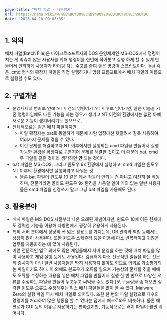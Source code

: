 ```yaml
---
page-title: "배치 파일 - 나무위키"
url: https://namu.wiki/w/%EB%B0%B0%EC%B9%98%20%ED%8C%8C%EC%9D%BC
date: "2023-04-18 09:03:35"
---
```

## 1. 의의
배치 파일(Batch File)은 
	마이크로소프트사의 DOS 운영체제인 MS-DOS에서 명령어치는 게 익숙치 않은 사용자를 위해 명령어를 한번에 적어놓고 실행 하게 할 수 있게 만들어서 편리하게 사용자가 타이핑 치는 수고를 줄여 놓은 명령어 스크립트이다. 
.bat 혹은 .cmd 형식의 확장자 파일을 직접 실행하거나 명령 프롬프트에서 배치 파일의 이름으로 실행할 수도 있다.
## 2. 구별개념
- 운영체제의 변화로 인해 NT 이전의 명령어가 NT 이후로 넘어가면, 같은 이름을 가진 명령어임에도 다른 기능을 하는 경우가 생기고 NT 이전의 환경에서는 없던 아예 새로운 기능이 생겨버리기도 했으므로, 
- 전체적으로는 같은 배치 파일이지만 
	- 파일 확장자는 bat로 동일하기 때문에 사람 입장에선 헷갈려서 잘못 사용하여 여러가지 문제를 겪을 수 있다. 
	- 이런 문제를 해결하고자 NT 이후에서만 실행되는 cmd 파일을 만들어서 실행 가능한 환경을 확장자로 구분지어 문제를 해결한 것이고 이 때문에 bat, cmd 두 파일을 같은 것이라 생각하면 **안** 되는 것이다. 
- bat 파일은 MS-DOS, 그리고 윈도우 9x 환경에서 실행하고, cmd 파일은 윈도우 NT 이후의 환경에서만 실행하라고 나눠둔 것 
	- 물론 bat 파일이 윈도우 10 같은 데서 작동이 안되는 건 아니고 여전히 잘 작동하며, 전문가라면 몰라도 윈도우 9x 환경을 사용할 일이 거의 없는 일반 사용자들은 cmd 파일을 신경쓰지 말고 그냥 bat 파일을 사용해도 된다.
## 3. 활용분야
- 배치 파일은 MS-DOS 시절부터 나온 오래된 개념이지만, 윈도우 10에 이른 현재에도 강력한 기능을 이용해 다방면에서 굉장히 유용하게 사용된다. 
- 특히 서버 분야에서 상당히 폭 넓은 활용도를 가지는데, DB 관리와 백업 등에서도 상당히 많이 사용된다. 또한 윈도우 스케쥴러 등을 이용해 다소 반복적이고 귀찮은 업무를 자동화하는 데 많이 사용된다. 
- 이런 전문적인 업무 외에도 많은 게임들에서 서버 운영을 하는 것에 배치 파일을 많이 사용하고 게임 실행 등에도 사용된다. 컴퓨터에 다소 전문적인 일들을 하는 전문직 종사자가 아닌 일반 사용자들은 딱히 사용하지 않아도 되므로 의외로 과소평가되는 파일이기도 하다.
이 외에도 윈도우가 오류를 일으켜 기능상의 문제를 겪을 때에도 오류를 수정하는 내용을 넣은 배치 파일을 만들어서 실행 한 번 만으로 다양한 오류를 수정하는 파일을 만들어 두고두고 써먹을 수도 있다.\[5\ 구글링을 좀 해보면 심각한 윈도우 오류도 수정해주는 픽스 배치 파일들을 많이 볼 수 있다. Malware Zero의 실행 파일 역시 배치 파일로 되어있다.
또한 한 번의 파일 실행으로 다수의 명령어를 처리하여 많은 행동을 할 수 있다는 점에서 매크로와도 비슷하다. 물론 매크로가 GUI 등의 이유로 사용하기는 편하겠지만, 기능적으로는 배치 파일이 훨씬 뛰어나다.
